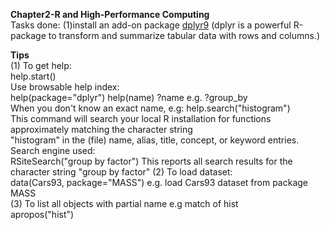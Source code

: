 **Chapter2-R and High-Performance Computing**  
Tasks done:
(1)install an add-on package [dplyr9](http://genomicsclass.github.io/book/pages/dplyr_tutorial.html)
(dplyr is a powerful R-package to transform and summarize tabular data with rows and columns.)  


**Tips**  
(1) To get help:  
help.start()  
Use browsable help index:  
help(package="dplyr") help(name) ?name e.g. ?group_by  
When you don't know an exact name, e.g: help.search("histogram")  
This command will search your local R installation for functions approximately matching the character string  
"histogram" in the (file) name, alias, title, concept, or keyword entries.  
Search engine used:  
RSiteSearch("group by factor") This reports all search results for the character string "group by factor"
(2) To load dataset:  
data(Cars93, package="MASS") e.g. load Cars93 dataset from package MASS  
(3) To list all objects with partial name e.g match of hist  
apropos("hist")
